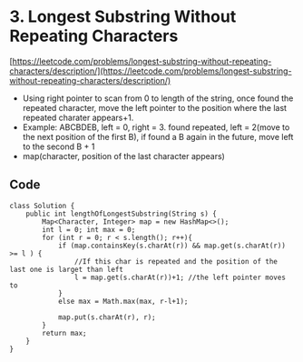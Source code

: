 # 3. Longest Substring Without Repeating Characters
[https://leetcode.com/problems/longest-substring-without-repeating-characters/description/](https://leetcode.com/problems/longest-substring-without-repeating-characters/description/)
* Using right pointer to scan from 0 to length of the string, once found the repeated character, move the left pointer to the position where the last repeated charater appears+1.
* Example: ABCBDEB, left = 0, right = 3. found repeated, left = 2(move to the next position of the first B), if found a B again in the future, move left to the second B + 1
* map(character, position of the last character appears)

## Code
```
class Solution {
    public int lengthOfLongestSubstring(String s) {
        Map<Character, Integer> map = new HashMap<>();
        int l = 0; int max = 0;
        for (int r = 0; r < s.length(); r++){
            if (map.containsKey(s.charAt(r)) && map.get(s.charAt(r)) >= l ) { 
                //If this char is repeated and the position of the last one is larget than left
                l = map.get(s.charAt(r))+1; //the left pointer moves to
            }
            else max = Math.max(max, r-l+1);
            
            map.put(s.charAt(r), r);
        }
        return max;
    }
}
```
